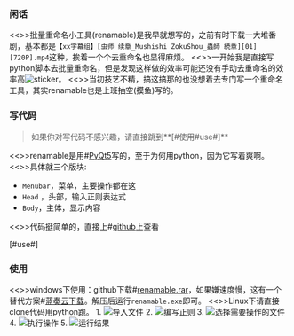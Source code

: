 ### 闲话
<<>>批量重命名小工具(renamable)是我早就想写的，之前有时下载一大堆番剧，基本都是`【xx字幕组】[虫师 续章_Mushishi ZokuShou_蟲師 続章][01][720P].mp4`这种，挨着一个个去重命名也显得麻烦。
<<>>一开始我是直接写python脚本去批量重命名，但是发现这样做的效率可能还没有手动去重命名的效率高![sticker](aru/45)。
<<>>当初技艺不精，搞这搞那的也没想着去专门写一个重命名工具，其实renamable也是上班抽空(摸鱼)写的。

### 写代码
> 如果你对写代码不感兴趣，请直接跳到**[#使用#use#]**

<<>>renamable是用#[PyQt5](https://pypi.org/project/PyQt5/)写的，至于为何用python，因为它写着爽啊。
<<>>具体就三个版块:
* `Menubar`，菜单，主要操作都在这
* `Head` ，头部，输入正则表达式
* `Body`，主体，显示内容

<<>>代码挺简单的，直接上#[github](https://github.com/yunyuyuan/renamable)上查看

[#use#]
### 使用
<<>>windows下使用：github下载#[renamable.rar](https://github.com/yunyuyuan/renamable/releases/download/v1.0.0/renamable.rar)，如果嫌速度慢，这有一个替代方案#[蓝奏云下载](https://wws.lanzous.com/iKJRekntrdc)。解压后运行`renamable.exe`即可。
<<>>Linux下请直接clone代码用python跑。
1. 
![导入文件](https://s3.ax1x.com/2021/01/20/sWt1r8.png)
2. 
![编写正则](https://s3.ax1x.com/2021/01/20/sWtGVg.png)
3. 
![选择需要操作的文件](https://s3.ax1x.com/2021/01/20/sWtJaQ.png)
4. 
![执行操作](https://s3.ax1x.com/2021/01/20/sWt3qS.png)
 5. 
![运行结果](https://s3.ax1x.com/2021/01/20/sWtlKf.png)